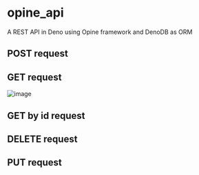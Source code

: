 # opine_api
A REST API in Deno using Opine framework and DenoDB as ORM


## POST request


## GET request
![image](https://user-images.githubusercontent.com/70811425/162486449-51234b1c-5e65-4519-b311-0e44cd5afb69.png)

## GET by id request


## DELETE request


## PUT request



